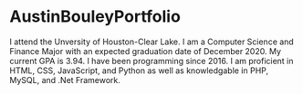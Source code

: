 # AustinBouleyPortfolio
I attend the Unversity of Houston-Clear Lake. I am a Computer Science and Finance Major with an expected graduation date of December 2020. My current GPA is 3.94. I have been programming since 2016. I am proficient in HTML, CSS, JavaScript, and Python as well as knowledgable in PHP, MySQL, and .Net Framework.
